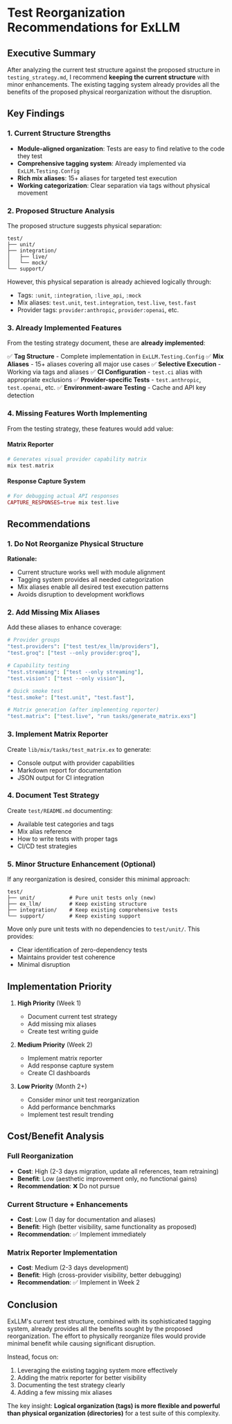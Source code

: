 # Test Reorganization Recommendations for ExLLM

## Executive Summary

After analyzing the current test structure against the proposed structure in `testing_strategy.md`, I recommend **keeping the current structure** with minor enhancements. The existing tagging system already provides all the benefits of the proposed physical reorganization without the disruption.

## Key Findings

### 1. Current Structure Strengths

- **Module-aligned organization**: Tests are easy to find relative to the code they test
- **Comprehensive tagging system**: Already implemented via `ExLLM.Testing.Config`
- **Rich mix aliases**: 15+ aliases for targeted test execution
- **Working categorization**: Clear separation via tags without physical movement

### 2. Proposed Structure Analysis

The proposed structure suggests physical separation:
```
test/
├── unit/
├── integration/
│   ├── live/
│   └── mock/
└── support/
```

However, this physical separation is already achieved logically through:
- Tags: `:unit`, `:integration`, `:live_api`, `:mock`
- Mix aliases: `test.unit`, `test.integration`, `test.live`, `test.fast`
- Provider tags: `provider:anthropic`, `provider:openai`, etc.

### 3. Already Implemented Features

From the testing strategy document, these are **already implemented**:

✅ **Tag Structure** - Complete implementation in `ExLLM.Testing.Config`
✅ **Mix Aliases** - 15+ aliases covering all major use cases
✅ **Selective Execution** - Working via tags and aliases
✅ **CI Configuration** - `test.ci` alias with appropriate exclusions
✅ **Provider-specific Tests** - `test.anthropic`, `test.openai`, etc.
✅ **Environment-aware Testing** - Cache and API key detection

### 4. Missing Features Worth Implementing

From the testing strategy, these features would add value:

#### Matrix Reporter
```elixir
# Generates visual provider capability matrix
mix test.matrix
```

#### Response Capture System
```elixir
# For debugging actual API responses
CAPTURE_RESPONSES=true mix test.live
```

## Recommendations

### 1. Do Not Reorganize Physical Structure

**Rationale:**
- Current structure works well with module alignment
- Tagging system provides all needed categorization
- Mix aliases enable all desired test execution patterns
- Avoids disruption to development workflows

### 2. Add Missing Mix Aliases

Add these aliases to enhance coverage:

```elixir
# Provider groups
"test.providers": ["test test/ex_llm/providers"],
"test.groq": ["test --only provider:groq"],

# Capability testing
"test.streaming": ["test --only streaming"],
"test.vision": ["test --only vision"], 

# Quick smoke test
"test.smoke": ["test.unit", "test.fast"],

# Matrix generation (after implementing reporter)
"test.matrix": ["test.live", "run tasks/generate_matrix.exs"]
```

### 3. Implement Matrix Reporter

Create `lib/mix/tasks/test_matrix.ex` to generate:
- Console output with provider capabilities
- Markdown report for documentation
- JSON output for CI integration

### 4. Document Test Strategy

Create `test/README.md` documenting:
- Available test categories and tags
- Mix alias reference
- How to write tests with proper tags
- CI/CD test strategies

### 5. Minor Structure Enhancement (Optional)

If any reorganization is desired, consider this minimal approach:

```
test/
├── unit/           # Pure unit tests only (new)
├── ex_llm/         # Keep existing structure
├── integration/    # Keep existing comprehensive tests
└── support/        # Keep existing support
```

Move only pure unit tests with no dependencies to `test/unit/`. This provides:
- Clear identification of zero-dependency tests
- Maintains provider test coherence
- Minimal disruption

## Implementation Priority

1. **High Priority** (Week 1)
   - Document current test strategy
   - Add missing mix aliases
   - Create test writing guide

2. **Medium Priority** (Week 2)
   - Implement matrix reporter
   - Add response capture system
   - Create CI dashboards

3. **Low Priority** (Month 2+)
   - Consider minor unit test reorganization
   - Add performance benchmarks
   - Implement test result trending

## Cost/Benefit Analysis

### Full Reorganization
- **Cost**: High (2-3 days migration, update all references, team retraining)
- **Benefit**: Low (aesthetic improvement only, no functional gains)
- **Recommendation**: ❌ Do not pursue

### Current Structure + Enhancements
- **Cost**: Low (1 day for documentation and aliases)
- **Benefit**: High (better visibility, same functionality as proposed)
- **Recommendation**: ✅ Implement immediately

### Matrix Reporter Implementation
- **Cost**: Medium (2-3 days development)
- **Benefit**: High (cross-provider visibility, better debugging)
- **Recommendation**: ✅ Implement in Week 2

## Conclusion

ExLLM's current test structure, combined with its sophisticated tagging system, already provides all the benefits sought by the proposed reorganization. The effort to physically reorganize files would provide minimal benefit while causing significant disruption.

Instead, focus on:
1. Leveraging the existing tagging system more effectively
2. Adding the matrix reporter for better visibility
3. Documenting the test strategy clearly
4. Adding a few missing mix aliases

The key insight: **Logical organization (tags) is more flexible and powerful than physical organization (directories)** for a test suite of this complexity.